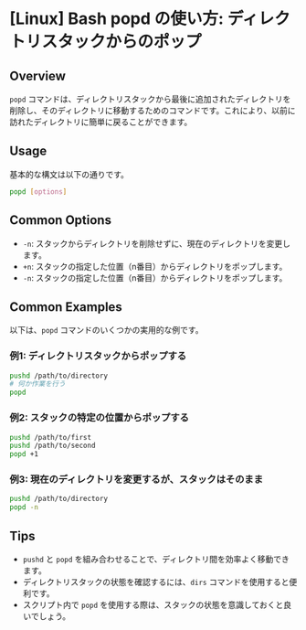 # [Linux] Bash popd の使い方: ディレクトリスタックからのポップ

## Overview
`popd` コマンドは、ディレクトリスタックから最後に追加されたディレクトリを削除し、そのディレクトリに移動するためのコマンドです。これにより、以前に訪れたディレクトリに簡単に戻ることができます。

## Usage
基本的な構文は以下の通りです。

```bash
popd [options]
```

## Common Options
- `-n`: スタックからディレクトリを削除せずに、現在のディレクトリを変更します。
- `+n`: スタックの指定した位置（n番目）からディレクトリをポップします。
- `-n`: スタックの指定した位置（n番目）からディレクトリをポップします。

## Common Examples
以下は、`popd` コマンドのいくつかの実用的な例です。

### 例1: ディレクトリスタックからポップする
```bash
pushd /path/to/directory
# 何か作業を行う
popd
```

### 例2: スタックの特定の位置からポップする
```bash
pushd /path/to/first
pushd /path/to/second
popd +1
```

### 例3: 現在のディレクトリを変更するが、スタックはそのまま
```bash
pushd /path/to/directory
popd -n
```

## Tips
- `pushd` と `popd` を組み合わせることで、ディレクトリ間を効率よく移動できます。
- ディレクトリスタックの状態を確認するには、`dirs` コマンドを使用すると便利です。
- スクリプト内で `popd` を使用する際は、スタックの状態を意識しておくと良いでしょう。